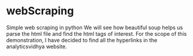 # webScraping
Simple web scraping in python
We will see how beautiful soup helps us parse the html file and find the html tags of interest.
For the scope of this demonstration, I have decided to find all the hyperlinks in the analyticsvidhya website.
